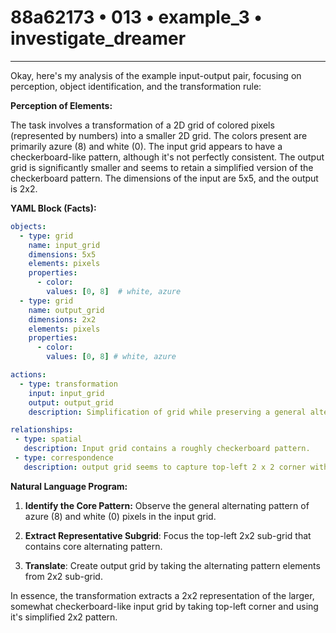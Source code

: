 # 88a62173 • 013 • example_3 • investigate_dreamer

---
Okay, here's my analysis of the example input-output pair, focusing on perception, object identification, and the transformation rule:

**Perception of Elements:**

The task involves a transformation of a 2D grid of colored pixels (represented by numbers) into a smaller 2D grid. The colors present are primarily azure (8) and white (0). The input grid appears to have a checkerboard-like pattern, although it's not perfectly consistent. The output grid is significantly smaller and seems to retain a simplified version of the checkerboard pattern. The dimensions of the input are 5x5, and the output is 2x2.

**YAML Block (Facts):**



```yaml
objects:
  - type: grid
    name: input_grid
    dimensions: 5x5
    elements: pixels
    properties:
      - color:
        values: [0, 8]  # white, azure
  - type: grid
    name: output_grid
    dimensions: 2x2
    elements: pixels
    properties:
      - color:
        values: [0, 8] # white, azure

actions:
  - type: transformation
    input: input_grid
    output: output_grid
    description: Simplification of grid while preserving a general alternating pattern

relationships:
 - type: spatial
   description: Input grid contains a roughly checkerboard pattern.
 - type: correspondence
   description: output grid seems to capture top-left 2 x 2 corner with alternating pattern
```



**Natural Language Program:**

1.  **Identify the Core Pattern:** Observe the general alternating pattern of azure (8) and white (0) pixels in the input grid.

2.  **Extract Representative Subgrid**: Focus the top-left 2x2 sub-grid that contains core alternating pattern.
3. **Translate**: Create output grid by taking the alternating pattern elements from 2x2 sub-grid.

In essence, the transformation extracts a 2x2 representation of the larger, somewhat checkerboard-like input grid by taking top-left corner and using it's simplified 2x2 pattern.

